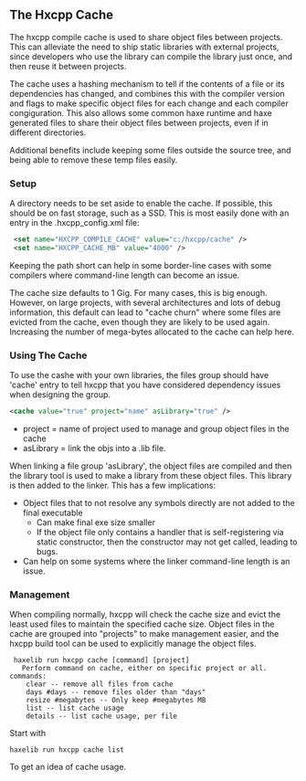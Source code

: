 The Hxcpp Cache
---------------
The hxcpp compile cache is used to share object files between projects. This can alleviate the need to ship static libraries with external projects, since developers who use the library can compile the library just once, and then reuse it between projects.

The cache uses a hashing mechanism to tell if the contents of a file or its dependencies has changed, and combines this with the compiler version and flags to make specific object files for each change and each compiler congiguration.  This also allows some common haxe runtime and haxe generated files to share their object files between projects, even if in different directories.

Additional benefits include keeping some files outside the source tree, and being able to remove these temp files easily.

### Setup
A directory needs to be set aside to enable the cache.  If possible, this should be on fast storage, such as a SSD.  This is most easily done with an entry in the .hxcpp_config.xml file:
```xml
 <set name="HXCPP_COMPILE_CACHE" value="c:/hxcpp/cache" />
 <set name="HXCPP_CACHE_MB" value="4000" />
```
Keeping the path short can help in some border-line cases with some compilers where command-line length can become an issue.

The cache size defaults to 1 Gig.  For many cases, this is big enough.  However, on large projects, with several architectures and lots of debug information, this default can lead to "cache churn" where some files are evicted from the cache, even though they are likely to be used again.  Increasing the number of mega-bytes allocated to the cache can help here.

### Using The Cache
To use the cashe with your own libraries, the files group should have 'cache' entry to tell hxcpp that you have considered dependency issues when designing the group.

  ```xml
  <cache value="true" project="name" asLibrary="true" />
  ```

  - project = name of project used to manage and group object files in the cache
  - asLibrary = link the objs into a .lib file.

When linking a file group 'asLibrary', the object files are compiled and then the library tool is used to make a library from these object files.  This library is then added to the linker.  This has a few implications:
   - Object files that to not resolve any symbols directly are not added to the final executable
     + Can make final exe size smaller
     + If the object file only contains a handler that is self-registering via static constructor,
        then the constructor may not get called, leading to bugs.
   - Can help on some systems where the linker command-line length is an issue.


### Management
When compiling normally, hxcpp will check the cache size and evict the least used files to maintain the specified cache size.
Object files in the cache are grouped into "projects" to make management easier, and the hxcpp build tool can be used to explicitly manage the object files.
```
 haxelib run hxcpp cache [command] [project]
   Perform command on cache, either on specific project or all. commands:
    clear -- remove all files from cache
    days #days -- remove files older than "days"
    resize #megabytes -- Only keep #megabytes MB
    list -- list cache usage
    details -- list cache usage, per file
```
Start with
```
haxelib run hxcpp cache list
```
To get an idea of cache usage.



